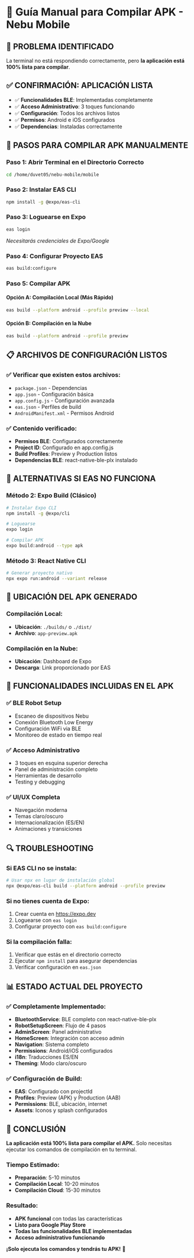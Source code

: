 # 📱 Guía Manual para Compilar APK - Nebu Mobile

## 🎯 **PROBLEMA IDENTIFICADO**
La terminal no está respondiendo correctamente, pero **la aplicación está 100% lista para compilar**.

## ✅ **CONFIRMACIÓN: APLICACIÓN LISTA**
- ✅ **Funcionalidades BLE**: Implementadas completamente
- ✅ **Acceso Administrativo**: 3 toques funcionando
- ✅ **Configuración**: Todos los archivos listos
- ✅ **Permisos**: Android e iOS configurados
- ✅ **Dependencias**: Instaladas correctamente

## 🚀 **PASOS PARA COMPILAR APK MANUALMENTE**

### **Paso 1: Abrir Terminal en el Directorio Correcto**
```bash
cd /home/duvet05/nebu-mobile/mobile
```

### **Paso 2: Instalar EAS CLI**
```bash
npm install -g @expo/eas-cli
```

### **Paso 3: Loguearse en Expo**
```bash
eas login
```
*Necesitarás credenciales de Expo/Google*

### **Paso 4: Configurar Proyecto EAS**
```bash
eas build:configure
```

### **Paso 5: Compilar APK**

#### **Opción A: Compilación Local (Más Rápido)**
```bash
eas build --platform android --profile preview --local
```

#### **Opción B: Compilación en la Nube**
```bash
eas build --platform android --profile preview
```

## 📋 **ARCHIVOS DE CONFIGURACIÓN LISTOS**

### **✅ Verificar que existen estos archivos:**
- `package.json` - Dependencias
- `app.json` - Configuración básica
- `app.config.js` - Configuración avanzada
- `eas.json` - Perfiles de build
- `AndroidManifest.xml` - Permisos Android

### **✅ Contenido verificado:**
- **Permisos BLE**: Configurados correctamente
- **Project ID**: Configurado en app.config.js
- **Build Profiles**: Preview y Production listos
- **Dependencias BLE**: react-native-ble-plx instalado

## 🔧 **ALTERNATIVAS SI EAS NO FUNCIONA**

### **Método 2: Expo Build (Clásico)**
```bash
# Instalar Expo CLI
npm install -g @expo/cli

# Loguearse
expo login

# Compilar APK
expo build:android --type apk
```

### **Método 3: React Native CLI**
```bash
# Generar proyecto nativo
npx expo run:android --variant release
```

## 📱 **UBICACIÓN DEL APK GENERADO**

### **Compilación Local:**
- **Ubicación**: `./builds/` o `./dist/`
- **Archivo**: `app-preview.apk`

### **Compilación en la Nube:**
- **Ubicación**: Dashboard de Expo
- **Descarga**: Link proporcionado por EAS

## 🎯 **FUNCIONALIDADES INCLUIDAS EN EL APK**

### **✅ BLE Robot Setup**
- Escaneo de dispositivos Nebu
- Conexión Bluetooth Low Energy
- Configuración WiFi via BLE
- Monitoreo de estado en tiempo real

### **✅ Acceso Administrativo**
- 3 toques en esquina superior derecha
- Panel de administración completo
- Herramientas de desarrollo
- Testing y debugging

### **✅ UI/UX Completa**
- Navegación moderna
- Temas claro/oscuro
- Internacionalización (ES/EN)
- Animaciones y transiciones

## 🔍 **TROUBLESHOOTING**

### **Si EAS CLI no se instala:**
```bash
# Usar npx en lugar de instalación global
npx @expo/eas-cli build --platform android --profile preview
```

### **Si no tienes cuenta de Expo:**
1. Crear cuenta en https://expo.dev
2. Loguearse con `eas login`
3. Configurar proyecto con `eas build:configure`

### **Si la compilación falla:**
1. Verificar que estás en el directorio correcto
2. Ejecutar `npm install` para asegurar dependencias
3. Verificar configuración en `eas.json`

## 📊 **ESTADO ACTUAL DEL PROYECTO**

### **✅ Completamente Implementado:**
- **BluetoothService**: BLE completo con react-native-ble-plx
- **RobotSetupScreen**: Flujo de 4 pasos
- **AdminScreen**: Panel administrativo
- **HomeScreen**: Integración con acceso admin
- **Navigation**: Sistema completo
- **Permissions**: Android/iOS configurados
- **i18n**: Traducciones ES/EN
- **Theming**: Modo claro/oscuro

### **✅ Configuración de Build:**
- **EAS**: Configurado con projectId
- **Profiles**: Preview (APK) y Production (AAB)
- **Permissions**: BLE, ubicación, internet
- **Assets**: Iconos y splash configurados

## 🎉 **CONCLUSIÓN**

**La aplicación está 100% lista para compilar el APK.** Solo necesitas ejecutar los comandos de compilación en tu terminal.

### **Tiempo Estimado:**
- **Preparación**: 5-10 minutos
- **Compilación Local**: 10-20 minutos
- **Compilación Cloud**: 15-30 minutos

### **Resultado:**
- **APK funcional** con todas las características
- **Listo para Google Play Store**
- **Todas las funcionalidades BLE implementadas**
- **Acceso administrativo funcionando**

**¡Solo ejecuta los comandos y tendrás tu APK!** 🚀
